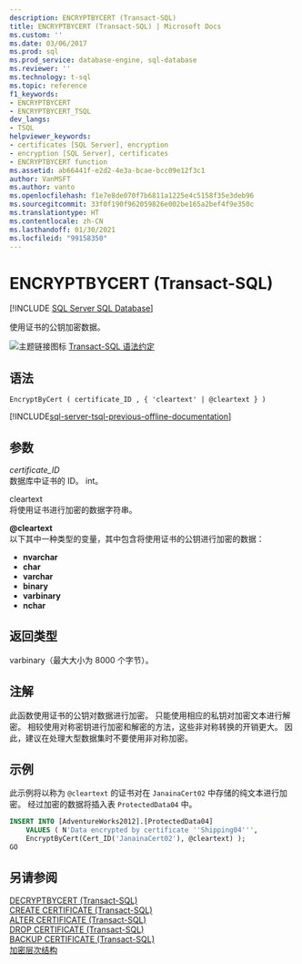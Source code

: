 ```yaml
---
description: ENCRYPTBYCERT (Transact-SQL)
title: ENCRYPTBYCERT (Transact-SQL) | Microsoft Docs
ms.custom: ''
ms.date: 03/06/2017
ms.prod: sql
ms.prod_service: database-engine, sql-database
ms.reviewer: ''
ms.technology: t-sql
ms.topic: reference
f1_keywords:
- ENCRYPTBYCERT
- ENCRYPTBYCERT_TSQL
dev_langs:
- TSQL
helpviewer_keywords:
- certificates [SQL Server], encryption
- encryption [SQL Server], certificates
- ENCRYPTBYCERT function
ms.assetid: ab66441f-e2d2-4e3a-bcae-bcc09e12f3c1
author: VanMSFT
ms.author: vanto
ms.openlocfilehash: f1e7e8de070f7b6811a1225e4c5158f35e3deb96
ms.sourcegitcommit: 33f0f190f962059826e002be165a2bef4f9e350c
ms.translationtype: HT
ms.contentlocale: zh-CN
ms.lasthandoff: 01/30/2021
ms.locfileid: "99158350"
---
```

# <a name="encryptbycert-transact-sql"></a>ENCRYPTBYCERT (Transact-SQL)
[!INCLUDE [SQL Server SQL Database](../../includes/applies-to-version/sql-asdb.md)]

使用证书的公钥加密数据。  
  
![主题链接图标](../../database-engine/configure-windows/media/topic-link.gif "“主题链接”图标") [Transact-SQL 语法约定](../../t-sql/language-elements/transact-sql-syntax-conventions-transact-sql.md)  
  
## <a name="syntax"></a>语法  
  
```syntaxsql
EncryptByCert ( certificate_ID , { 'cleartext' | @cleartext } )  
```  
  
[!INCLUDE[sql-server-tsql-previous-offline-documentation](../../includes/sql-server-tsql-previous-offline-documentation.md)]

## <a name="arguments"></a>参数
_certificate\_ID_  
数据库中证书的 ID。 int。  
  
cleartext  
将使用证书进行加密的数据字符串。  
  
**\@cleartext**  
以下其中一种类型的变量，其中包含将使用证书的公钥进行加密的数据：

* **nvarchar** 
* **char**
* **varchar**
* **binary** 
* **varbinary**
* **nchar**
  
## <a name="return-types"></a>返回类型  
varbinary（最大大小为 8000 个字节）。  
  
## <a name="remarks"></a>注解  
此函数使用证书的公钥对数据进行加密。 只能使用相应的私钥对加密文本进行解密。 相较使用对称密钥进行加密和解密的方法，这些非对称转换的开销更大。 因此，建议在处理大型数据集时不要使用非对称加密。
  
## <a name="examples"></a>示例  
此示例将以称为 `@cleartext` 的证书对在 `JanainaCert02` 中存储的纯文本进行加密。 经过加密的数据将插入表 `ProtectedData04` 中。  
  
```sql  
INSERT INTO [AdventureWorks2012].[ProtectedData04]   
    VALUES ( N'Data encrypted by certificate ''Shipping04''',  
    EncryptByCert(Cert_ID('JanainaCert02'), @cleartext) );  
GO  
```  
  
## <a name="see-also"></a>另请参阅  
[DECRYPTBYCERT (Transact-SQL)](../../t-sql/functions/decryptbycert-transact-sql.md)   
[CREATE CERTIFICATE (Transact-SQL)](../../t-sql/statements/create-certificate-transact-sql.md)   
[ALTER CERTIFICATE (Transact-SQL)](../../t-sql/statements/alter-certificate-transact-sql.md)   
[DROP CERTIFICATE (Transact-SQL)](../../t-sql/statements/drop-certificate-transact-sql.md)   
[BACKUP CERTIFICATE (Transact-SQL)](../../t-sql/statements/backup-certificate-transact-sql.md)   
[加密层次结构](../../relational-databases/security/encryption/encryption-hierarchy.md)  
  
  
